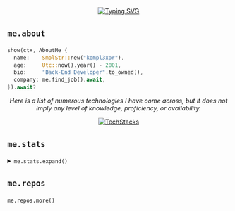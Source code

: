 <div align="center">
<a href="####"><img src="https://readme-typing-svg.demolab.com?font=Noto+Sans+TC&weight=900&size=60&duration=2000&pause=0000&color=A7A301&vCenter=true&multiline=true&width=600&height=240&lines=%E6%88%91%E9%A3%BC%E4%BA%86%E9%9A%BB%E7%8B%97%E5%9B%9D%E5%8F%AB%E4%BD%9C;%E3%82%88%E3%81%9E%E3%82%89%E3%80%82%E4%BC%8A%E6%9C%83%E5%A5%BD%E6%83%9C%EF%BC%8C;%E6%81%81%E5%8F%AF%E4%BB%A5%E6%91%B8%E4%B8%8B%E4%BC%8A%E4%BA%93%E9%A0%AD%E3%80%82" alt="Typing SVG" /></a>
</div>

## `me.about`
```rust
show(ctx, AboutMe {
  name:    SmolStr::new("kompl3xpr"),
  age:     Utc::now().year() - 2001,
  bio:     "Back-End Developer".to_owned(),
  company: me.find_job().await,
}).await?
```

<div align="center">
  
<em>Here is a list of numerous technologies I have come across, but it does not imply any level of knowledge, proficiency, or availability.</em>

<a href="####">
  
![TechStacks](https://skillicons.dev/icons?i=rust,cpp,qt,python,html,css,ts,vite,kotlin,go,godot,bevy,neovim,bots,sqlite,postgresql,arch,ubuntu,debian,docker,nginx,markdown,ps,blender&perline=12)

</a>
</div>

## `me.stats`
<details>
<summary><code>me.stats.expand()</code></summary>
<table width=100% border="0" cellspacing="0" cellpadding="0">
    <tr></tr>
    <tr>
        <td>
            <a href="####"><img width=100% height=100% src="https://github-readme-stats.vercel.app/api?username=kompl3xpr&theme=react&hide_border=true" /></a>
        </td>
        <td>
            <a href="####"><img width=100% height=100% src="https://github-readme-stats.vercel.app/api/top-langs?username=kompl3xpr&layout=donut&langs_count=8&theme=react&hide_border=true" /></a>
        </td>
    </tr>
    <tr></tr>
    <tr>
        <td colspan="2">
            <a href="####"><img width=100% src="https://github-readme-activity-graph.vercel.app/graph?username=kompl3xpr&theme=react-dark&bg_color=20232a&hide_border=true"/></a>
        </td>
    </tr>
</table>
<a href="####">
  
![svg](profile-3d-contrib/profile-night-rainbow.svg)

</a>
</details>

## `me.repos`

<!-- <br>
<div align="center">
<div align="center">
  <a href="https://github.com/kompl3xpr/run_ruby_bot" title="run_ruby_bot">
    <img height="115" width="427" src="https://github-readme-stats.vercel.app/api/pin/?username=kompl3xpr&repo=run_ruby_bot&theme=react&border_color=61dafb&border_radius=10">
  </a>
  <a href="https://github.com/kompl3xpr/wmonitor" title="Data Structures">
    <img height="115" width="427" src="https://github-readme-stats.vercel.app/api/pin/?username=kompl3xpr&repo=wmonitor&theme=react&border_color=61dafb&border_radius=10">
  </a>
</div>
</div>
<br> -->

<a href="https://github.com/kompl3xpr?tab=repositories" style="text-decoration: none;"><code>me.repos.more()</code></a>
